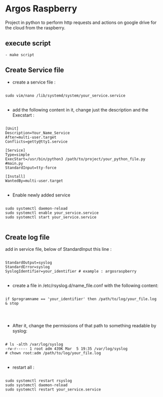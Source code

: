 # Argos Raspberry

Project in python to perform http requests and actions on google drive for the cloud from the raspberry.

## execute script
    - make script

## Create Service file

- create a service file :
<pre>
<code>
sudo vim/nano /lib/systemd/system/your_service.service
</code>
</pre>

- add the following content in it, change just the description and the Execstart :
<pre>
<code>
[Unit]
Description=Your_Name_Service
After=multi-user.target
Conflicts=getty@tty1.service

[Service]
Type=simple
ExecStart=/usr/bin/python3 /path/to/project/your_python_file.py #main.py
StandardInput=tty-force

[Install]
WantedBy=multi-user.target
</code>
</pre>

- Enable newly added service
<pre>
<code>
sudo systemctl daemon-reload
sudo systemctl enable your_service.service
sudo systemctl start your_service.service
</code>
</pre>

## Create log file

add in service file, below of StandardInput this line :
<pre>
<code>
StandardOutput=syslog
StandardError=syslog
SyslogIdentifier=your_identifier # example : argosraspberry
</code>
</pre>

- create a file in /etc/rsyslog.d/name_file.conf with the following content:
<pre>
<code>
if $programname == 'your_identifier' then /path/to/log/your_file.log
& stop
</pre>
</code>

- After it, change the permissions of that path to something readable by syslog:
<pre>
<code>
# ls -alth /var/log/syslog 
-rw-r----- 1 root adm 439K Mar  5 19:35 /var/log/syslog
# chown root:adm /path/to/log/your_file.log
</code>
</pre>

- restart all :
<pre>
<code>
sudo systemctl restart rsyslog
sudo systemctl daemon-reload
sudo systemctl restart your_service.service
</code>
</pre>
